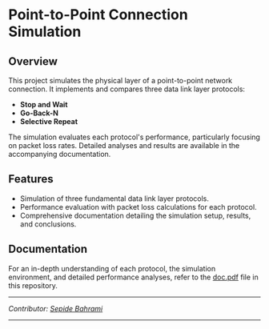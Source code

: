 # Point-to-Point Connection Simulation

## Overview

This project simulates the physical layer of a point-to-point network connection. It implements and compares three data link layer protocols:

- **Stop and Wait**
- **Go-Back-N**
- **Selective Repeat**

The simulation evaluates each protocol's performance, particularly focusing on packet loss rates. Detailed analyses and results are available in the accompanying documentation.

## Features

- Simulation of three fundamental data link layer protocols.
- Performance evaluation with packet loss calculations for each protocol.
- Comprehensive documentation detailing the simulation setup, results, and conclusions.

## Documentation

For an in-depth understanding of each protocol, the simulation environment, and detailed performance analyses, refer to the [doc.pdf](doc.pdf) file in this repository.

---

*Contributor: [Sepide Bahrami](https://github.com/sepiidebahramii)*



---

